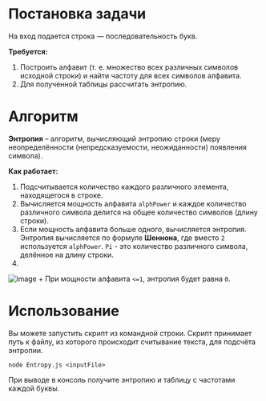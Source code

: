 # Постановка задачи
На вход подается строка — последовательность букв.

**Требуется:**
1. Построить алфавит (т. е. множество всех различных символов исходной строки) и найти частоту для всех символов алфавита.
2. Для полученной таблицы рассчитать энтропию.

# Алгоритм

**Энтропия** – алгоритм, вычисляющий энтропию строки (меру неопределённости (непредсказуемости, неожиданности) появления символа).

**Как работает:**
1. Подсчитывается количество каждого различного элемента, находящегося в строке.
2. Вычисляется мощность алфавита `alphPower` и каждое количество различного символа делится на общее количество символов (длину строки).
3. Если мощность алфавита больше одного, вычисляется энтропия. Энтропия вычисляется по формуле **Шеннона**, где вместо `2` используется `alphPower`. `Pi` - это количество различного символа, делённое на длину строки.
4. 
![image](https://github.com/user-attachments/assets/7efc61fe-bdc7-4359-8b70-c0887bbc392d)
	+ При мощности алфавита `<=1`, энтропия будет равна `0`.

# Использование
Вы можете запустить скрипт из командной строки. Скрипт принимает путь к файлу, из которого происходит считывание текста, для подсчёта энтропии.

`node Entropy.js <inputFile>`

При выводе в консоль получите энтропию и таблицу с частотами каждой буквы.
